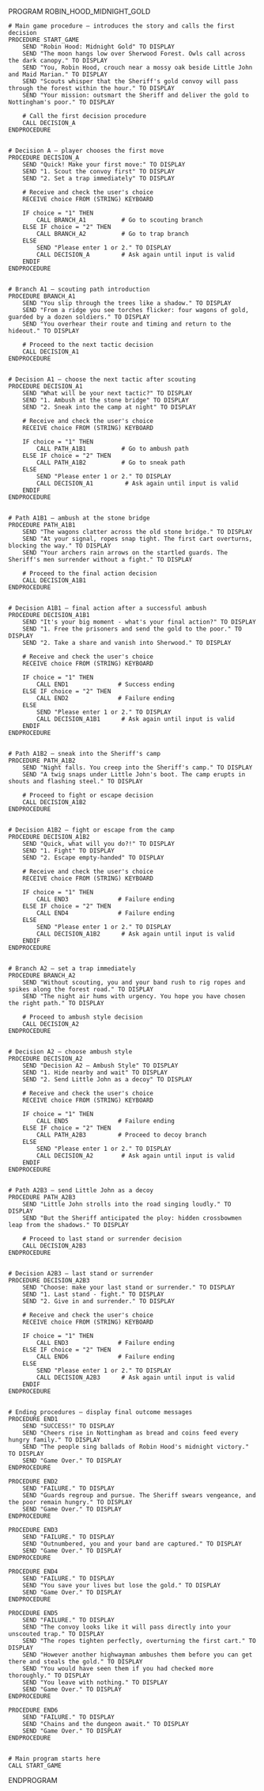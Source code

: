 PROGRAM ROBIN_HOOD_MIDNIGHT_GOLD

    # Main game procedure – introduces the story and calls the first decision
    PROCEDURE START_GAME
        SEND "Robin Hood: Midnight Gold" TO DISPLAY
        SEND "The moon hangs low over Sherwood Forest. Owls call across the dark canopy." TO DISPLAY
        SEND "You, Robin Hood, crouch near a mossy oak beside Little John and Maid Marian." TO DISPLAY
        SEND "Scouts whisper that the Sheriff's gold convoy will pass through the forest within the hour." TO DISPLAY
        SEND "Your mission: outsmart the Sheriff and deliver the gold to Nottingham's poor." TO DISPLAY

        # Call the first decision procedure
        CALL DECISION_A
    ENDPROCEDURE


    # Decision A – player chooses the first move
    PROCEDURE DECISION_A
        SEND "Quick! Make your first move:" TO DISPLAY
        SEND "1. Scout the convoy first" TO DISPLAY
        SEND "2. Set a trap immediately" TO DISPLAY

        # Receive and check the user's choice
        RECEIVE choice FROM (STRING) KEYBOARD

        IF choice = "1" THEN
            CALL BRANCH_A1          # Go to scouting branch
        ELSE IF choice = "2" THEN
            CALL BRANCH_A2          # Go to trap branch
        ELSE
            SEND "Please enter 1 or 2." TO DISPLAY
            CALL DECISION_A         # Ask again until input is valid
        ENDIF
    ENDPROCEDURE


    # Branch A1 – scouting path introduction
    PROCEDURE BRANCH_A1
        SEND "You slip through the trees like a shadow." TO DISPLAY
        SEND "From a ridge you see torches flicker: four wagons of gold, guarded by a dozen soldiers." TO DISPLAY
        SEND "You overhear their route and timing and return to the hideout." TO DISPLAY

        # Proceed to the next tactic decision
        CALL DECISION_A1
    ENDPROCEDURE


    # Decision A1 – choose the next tactic after scouting
    PROCEDURE DECISION_A1
        SEND "What will be your next tactic?" TO DISPLAY
        SEND "1. Ambush at the stone bridge" TO DISPLAY
        SEND "2. Sneak into the camp at night" TO DISPLAY

        # Receive and check the user's choice
        RECEIVE choice FROM (STRING) KEYBOARD

        IF choice = "1" THEN
            CALL PATH_A1B1          # Go to ambush path
        ELSE IF choice = "2" THEN
            CALL PATH_A1B2          # Go to sneak path
        ELSE
            SEND "Please enter 1 or 2." TO DISPLAY
            CALL DECISION_A1         # Ask again until input is valid
        ENDIF
    ENDPROCEDURE


    # Path A1B1 – ambush at the stone bridge
    PROCEDURE PATH_A1B1
        SEND "The wagons clatter across the old stone bridge." TO DISPLAY
        SEND "At your signal, ropes snap tight. The first cart overturns, blocking the way." TO DISPLAY
        SEND "Your archers rain arrows on the startled guards. The Sheriff's men surrender without a fight." TO DISPLAY

        # Proceed to the final action decision
        CALL DECISION_A1B1
    ENDPROCEDURE


    # Decision A1B1 – final action after a successful ambush
    PROCEDURE DECISION_A1B1
        SEND "It's your big moment - what's your final action?" TO DISPLAY
        SEND "1. Free the prisoners and send the gold to the poor." TO DISPLAY
        SEND "2. Take a share and vanish into Sherwood." TO DISPLAY

        # Receive and check the user's choice
        RECEIVE choice FROM (STRING) KEYBOARD

        IF choice = "1" THEN
            CALL END1              # Success ending
        ELSE IF choice = "2" THEN
            CALL END2              # Failure ending
        ELSE
            SEND "Please enter 1 or 2." TO DISPLAY
            CALL DECISION_A1B1      # Ask again until input is valid
        ENDIF
    ENDPROCEDURE


    # Path A1B2 – sneak into the Sheriff's camp
    PROCEDURE PATH_A1B2
        SEND "Night falls. You creep into the Sheriff's camp." TO DISPLAY
        SEND "A twig snaps under Little John's boot. The camp erupts in shouts and flashing steel." TO DISPLAY

        # Proceed to fight or escape decision
        CALL DECISION_A1B2
    ENDPROCEDURE


    # Decision A1B2 – fight or escape from the camp
    PROCEDURE DECISION_A1B2
        SEND "Quick, what will you do?!" TO DISPLAY
        SEND "1. Fight" TO DISPLAY
        SEND "2. Escape empty-handed" TO DISPLAY

        # Receive and check the user's choice
        RECEIVE choice FROM (STRING) KEYBOARD

        IF choice = "1" THEN
            CALL END3              # Failure ending
        ELSE IF choice = "2" THEN
            CALL END4              # Failure ending
        ELSE
            SEND "Please enter 1 or 2." TO DISPLAY
            CALL DECISION_A1B2      # Ask again until input is valid
        ENDIF
    ENDPROCEDURE


    # Branch A2 – set a trap immediately
    PROCEDURE BRANCH_A2
        SEND "Without scouting, you and your band rush to rig ropes and spikes along the forest road." TO DISPLAY
        SEND "The night air hums with urgency. You hope you have chosen the right path." TO DISPLAY

        # Proceed to ambush style decision
        CALL DECISION_A2
    ENDPROCEDURE


    # Decision A2 – choose ambush style
    PROCEDURE DECISION_A2
        SEND "Decision A2 – Ambush Style" TO DISPLAY
        SEND "1. Hide nearby and wait" TO DISPLAY
        SEND "2. Send Little John as a decoy" TO DISPLAY

        # Receive and check the user's choice
        RECEIVE choice FROM (STRING) KEYBOARD

        IF choice = "1" THEN
            CALL END5              # Failure ending
        ELSE IF choice = "2" THEN
            CALL PATH_A2B3         # Proceed to decoy branch
        ELSE
            SEND "Please enter 1 or 2." TO DISPLAY
            CALL DECISION_A2        # Ask again until input is valid
        ENDIF
    ENDPROCEDURE


    # Path A2B3 – send Little John as a decoy
    PROCEDURE PATH_A2B3
        SEND "Little John strolls into the road singing loudly." TO DISPLAY
        SEND "But the Sheriff anticipated the ploy: hidden crossbowmen leap from the shadows." TO DISPLAY

        # Proceed to last stand or surrender decision
        CALL DECISION_A2B3
    ENDPROCEDURE


    # Decision A2B3 – last stand or surrender
    PROCEDURE DECISION_A2B3
        SEND "Choose: make your last stand or surrender." TO DISPLAY
        SEND "1. Last stand - fight." TO DISPLAY
        SEND "2. Give in and surrender." TO DISPLAY

        # Receive and check the user's choice
        RECEIVE choice FROM (STRING) KEYBOARD

        IF choice = "1" THEN
            CALL END3              # Failure ending
        ELSE IF choice = "2" THEN
            CALL END6              # Failure ending
        ELSE
            SEND "Please enter 1 or 2." TO DISPLAY
            CALL DECISION_A2B3      # Ask again until input is valid
        ENDIF
    ENDPROCEDURE


    # Ending procedures – display final outcome messages
    PROCEDURE END1
        SEND "SUCCESS!" TO DISPLAY
        SEND "Cheers rise in Nottingham as bread and coins feed every hungry family." TO DISPLAY
        SEND "The people sing ballads of Robin Hood's midnight victory." TO DISPLAY
        SEND "Game Over." TO DISPLAY
    ENDPROCEDURE

    PROCEDURE END2
        SEND "FAILURE." TO DISPLAY
        SEND "Guards regroup and pursue. The Sheriff swears vengeance, and the poor remain hungry." TO DISPLAY
        SEND "Game Over." TO DISPLAY
    ENDPROCEDURE

    PROCEDURE END3
        SEND "FAILURE." TO DISPLAY
        SEND "Outnumbered, you and your band are captured." TO DISPLAY
        SEND "Game Over." TO DISPLAY
    ENDPROCEDURE

    PROCEDURE END4
        SEND "FAILURE." TO DISPLAY
        SEND "You save your lives but lose the gold." TO DISPLAY
        SEND "Game Over." TO DISPLAY
    ENDPROCEDURE

    PROCEDURE END5
        SEND "FAILURE." TO DISPLAY
        SEND "The convoy looks like it will pass directly into your unscouted trap." TO DISPLAY
        SEND "The ropes tighten perfectly, overturning the first cart." TO DISPLAY
        SEND "However another highwayman ambushes them before you can get there and steals the gold." TO DISPLAY
        SEND "You would have seen them if you had checked more thoroughly." TO DISPLAY
        SEND "You leave with nothing." TO DISPLAY
        SEND "Game Over." TO DISPLAY
    ENDPROCEDURE

    PROCEDURE END6
        SEND "FAILURE." TO DISPLAY
        SEND "Chains and the dungeon await." TO DISPLAY
        SEND "Game Over." TO DISPLAY
    ENDPROCEDURE


    # Main program starts here
    CALL START_GAME

ENDPROGRAM
